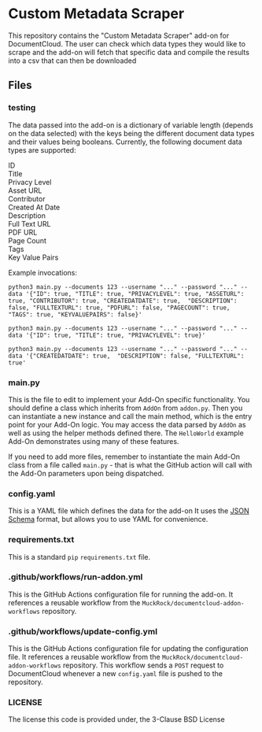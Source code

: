
# Custom Metadata Scraper

This repository contains the "Custom Metadata Scraper" add-on for DocumentCloud. The user can check which data types they would like to scrape and the add-on will fetch that specific data and compile the results into a csv that can then be downloaded  

## Files

### testing

The data passed into the add-on is a dictionary of variable length (depends on the data selected) with the keys being the different document data types and their values being booleans. Currently, the following document data types are supported:

ID  <br />
Title <br />
Privacy Level <br />
Asset URL <br />
Contributor <br />
Created At Date <br />
Description <br />
Full Text URL <br />
PDF URL  <br />
Page Count <br />
Tags <br />
Key Value Pairs <br />

Example invocations:
```
python3 main.py --documents 123 --username "..." --password "..." --data '{"ID": true, "TITLE": true, "PRIVACYLEVEL": true, "ASSETURL": true, "CONTRIBUTOR": true, "CREATEDATDATE": true,  "DESCRIPTION": false, "FULLTEXTURL": true, "PDFURL": false, "PAGECOUNT": true, "TAGS": true, "KEYVALUEPAIRS": false}' 
```
```
python3 main.py --documents 123 --username "..." --password "..." --data '{"ID": true, "TITLE": true, "PRIVACYLEVEL": true}' 
```
```
python3 main.py --documents 123 --username "..." --password "..." --data '{"CREATEDATDATE": true,  "DESCRIPTION": false, "FULLTEXTURL": true' 
```

### main.py

This is the file to edit to implement your Add-On specific functionality.  You
should define a class which inherits from `AddOn` from `addon.py`.  Then you
can instantiate a new instance and call the main method, which is the entry
point for your Add-On logic.  You may access the data parsed by `AddOn` as well
as using the helper methods defined there.  The `HelloWorld` example Add-On
demonstrates using many of these features.

If you need to add more files, remember to instantiate the main Add-On class
from a file called `main.py` - that is what the GitHub action will call with
the Add-On parameters upon being dispatched.

### config.yaml

This is a YAML file which defines the data for the add-on It uses the [JSON Schema](https://json-schema.org/) format, but allows you to
use YAML for convenience.  

### requirements.txt

This is a standard `pip` `requirements.txt` file. 

### .github/workflows/run-addon.yml

This is the GitHub Actions configuration file for running the add-on.  It
references a reusable workflow from the
`MuckRock/documentcloud-addon-workflows` repository.  

### .github/workflows/update-config.yml

This is the GitHub Actions configuration file for updating the configuration
file.  It references a reusable workflow from the
`MuckRock/documentcloud-addon-workflows` repository.  This workflow sends a
`POST` request to DocumentCloud whenever a new `config.yaml` file is pushed to
the repository. 

### LICENSE

The license this code is provided under, the 3-Clause BSD License

